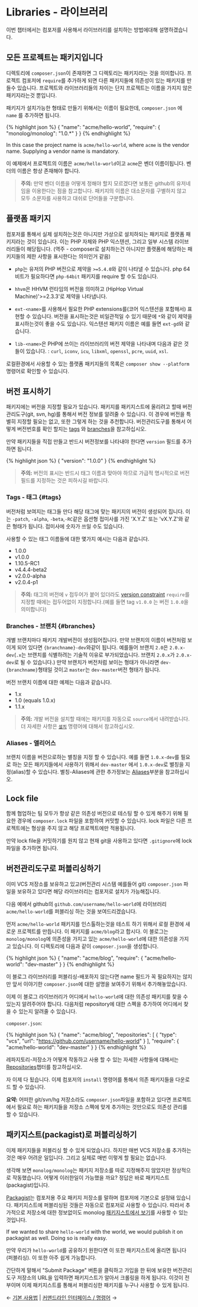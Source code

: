 # Libraries - 라이브러리

이번 챕터에서는 컴포저를 사용해서 라이브러리를 설치하는 방법에대해 설명하겠습니다.

## 모든 프로젝트는 패키지입니다

디렉토리에 `composer.json`이 존재하면 그 디렉토리는 패키지라는 것을 의미합니다. 프로젝트 컴포저에 `require`를 추가하게 되면 다른 패키지들에 의존성이 있는 패키지를 만들수 있습니다. 프로젝트와 라이브러리들의 차이는 단지 프로젝트는
이름을 가지지 않은 패키지라는것 뿐입니다.


패키지가 설치가능한 형태로 만들기 위해서는 이름이 필요한데, `composer.json` 에 `name` 를 추가하면 됩니다. 

{% highlight json %}
{
    "name": "acme/hello-world",
    "require": {
        "monolog/monolog": "1.0.*"
    }
}
{% endhighlight %}

In this case the project name is `acme/hello-world`, where `acme` is the
vendor name. Supplying a vendor name is mandatory.

이 예제에서 프로젝트의 이름은 `acme/hello-world`이고 `acme`은 벤더 이름이됩니다. 벤더의 이름은 항상 존재해야 합니다.

> **주의:** 만약 벤더 이름을 어떻게 정해야 할지 모르겠다면 보통은 github의 유저네임을 이용한다는 점을 참고합니다. 패키지의 이름은 대소문자를 구별하지 않고 모두 소문자를 사용하고 대쉬로 단어들을 구분합니다. 

## 플랫폼 패키지

컴포저를 통해서 실제 설치하는것은 아니지만 가상으로 설치하되는 패키지로 플랫폼 패키지라는 것이 있습니다. 이는 PHP 자체와 PHP 익스텐션, 그리고 일부 시스템 라이브러리들이 해당됩니다. (역주 - composer로 설치하는건 아니지만 플랫폼에 해당하는 패키지들의 제한 사항을 표시한다는 의미인거 같음)


* `php`는 유저의 PHP 버전으로 제약을 `>=5.4.0`와 같이 나타낼 수 있습니다. php  64비트가 필요하다면 `php-64bit` 패키지를 require 할 수도 있습니다. 

* `hhvm`은 HHVM 런타임의 버전을 의미하고 (HipHop Virtual Machine)'>=2.3.3'로 제약을 나타냅니다.  

* `ext-<name>`를 사용해서 필요한 PHP extensions를(코어 익스텐션을 포함해서) 표현할 수 있습니다. 버전을 표시하는것은 비일관적일 수 있기 때문에 `*`와 같이 제약을 표시하는것이 좋을 수도 있습니다. 익스텐션 패키지 이름은 예를 들면 `ext-gd`와 같습니다. 

* `lib-<name>`은 PHP에 쓰이는 라이브러리의 버전 제약을 나타내며 다음과 같은 것들이 있습니다. : `curl`, `iconv`, `icu`, `libxml`,
  `openssl`, `pcre`, `uuid`, `xsl`.

로컬환경에서 사용할 수 있는 플랫폼 패키지들의 목록은 `composer show --platform`명령어로 확인할 수 있습니다.

## 버전 표시하기

패키지에는 버전을 지정할 필요가 있습니다. 패키지를 패키지스트에 올리려고 할때 버전관리도구(git, svn, hg)를 통해서 버전 정보를 알려줄 수 있습니다.
이 경우에 버전을 특별히 지정할 필요는 없고, 또한 그렇게 하는 것을 추천합니다. 버전관리도구를 통해서 어떻게 버전번호를 확인 할지는 [tags](#tags) 와 [branches](#branches)을 참고하십시오. 

만약 패키지들을 직접 만들고 반드시 버전정보를 나타내야 한다면 `version` 필드를 추가하면 됩니다. 

{% highlight json %}
{
    "version": "1.0.0"
}
{% endhighlight %}

> **주의:** 버전의 표시는 반드시 태그 이름과 맞아야 하므로 가급적 명시적으로 버전 필드를 지정하는 것은 피하시길 바랍니다.

### Tags - 태그 {#tags}

버전처럼 보여지는 태그들 만다 해당 태그에 맞는 패키지의 버전이 생성되어 집니다. 이는 `-patch`, `-alpha`, `-beta`,`-RC`같은 옵션형 접미사를 가진 'X.Y.Z' 또는 'vX.Y.Z'와 같은 형태가 됩니다. 접미사에 숫자가 쓰일 수도 있습니다.

사용할 수 있는 태그 이름들에 대한 몇가지 예시는 다음과 같습니다.

- 1.0.0
- v1.0.0
- 1.10.5-RC1
- v4.4.4-beta2
- v2.0.0-alpha
- v2.0.4-p1


> **주의:** 태그의 버전에 `v` 접두어가 붙어 있더라도 [version constraint](/Composer-korean-docs/doc/01-basic-usage.md#package-versions) `require`를 지정할 때에는 접두어없이 지정합니다.(예를 들면 tag `v1.0.0` 는 버전 `1.0.0`을 의미합니다)

### Branches - 브랜치 {#branches}

개별 브랜치마다 패키지 개발버전이 생성됩어집니다. 만약 브랜치의 이름이 버전처럼 보이게 되어 있다면 `{branchname}-dev`와같이 됩니다. 
예를들어 브랜치 `2.0`은 `2.0.x-dev`(`.x`는 브랜치를 식별하려는 기술적 이유로 부가되었습니다. 브랜치 `2.0.x`가 `2.0.x-dev`로 될 수 있습니다.) 만약 브랜치가 버전처럼 보이는 형태가 아니라면 `dev-{branchname}`형태일 것이고 `master`는 `dev-master`버전 형태가 됩니다. 

버전 브랜치 이름에 대한 예제는 다음과 같습니다.

- 1.x
- 1.0 (equals 1.0.x)
- 1.1.x

> **주의:** 개발 버전을 설치할 때에는 패키지를 자동으로 `source`에서 내려받습니다.
> 더 자세한 사항은 [`설치`](/Composer-korean-docs/doc/03-cli.md#install) 명령어에 대해서 참고하십시오.

### Aliases - 앨리어스

브랜치 이름을 버전으로하는 별칭을 지정 할 수 있습니다. 예를 들면 `1.0.x-dev`를 필요로 하는 모든 패키지들에서 사용하기 위해서 `dev-master` 에서 `1.0.x-dev`로 별칭을 지정(alias)할 수 있습니다. 별칭-Aliases에 관한 추가정보는 [Aliases](/Composer-korean-docs/doc/articles/aliases.md)부분을 참고하십시오.

## Lock file

함께 협업하는 팀 모두가 항상 같은 의존성 버전으로 테스팅 할 수 있게 해주기 위해 필요한 경우에 `composer.lock` 파일을 포함하여 커밋할 수 있습니다. lock 파일은 다른 프로젝트에는 형상을 주지 않고 해당 프로젝트에만 적용됩니다.

만약 lock file을 커밋하기를 원치 않고 현재 git을 사용하고 있다면 `.gitignore`에 lock 파일을 추가하면 됩니다.

## 버전관리도구로 퍼블리싱하기

이미 VCS 저장소를 보유하고 있고(버전관리 시스템 예를들어 git) `composer.json` 파일을 보유하고 있다면 해당 라이브러리는 컴포저로 설치가 가능해집니다. 

다음 예에서 github의 `github.com/username/hello-world`에 라이브러리 `acme/hello-world`를 퍼블리싱 하는 것을 보여드리겠습니다. 

먼저 `acme/hello-world` 패키지를 인스톨하는것을 테스트 하기 위해서 로컬 환경에 새로운 프로젝트를 만듭니다. 이 패키지를 `acme/blog`라고 합시다. 이 블로그는 `monolog/monolog`에 의존성을 가지고 있는 `acme/hello-world`에 대한 의존성을 가지고 있습니다. 이 디렉토리에 다음과 같이 `composer.json`을 생성합니다. 

{% highlight json %}
{
    "name": "acme/blog",
    "require": {
        "acme/hello-world": "dev-master"
    }
}
{% endhighlight %}

이 블로그 라이브러리를 퍼블리싱-배포하지 않는다면 name 필드가 꼭 필요하지는 않지만 앞서 이야기한 `composer.json`에 대한 설명을 보여주기 위해서 추가해놓았습니다.  

이제 이 블로그 라이브러리가 어디에서 `hello-world`에 대한 의존성 패키지를 찾을 수 있는지 알려주어야 합니다. 다음처럼 repository에 대한 스펙을 추가하여 어디에서 찾을 수 있는지 알려줄 수 있습니다. 

`composer.json`:

{% highlight json %}
{
    "name": "acme/blog",
    "repositories": [
        {
            "type": "vcs",
            "url": "https://github.com/username/hello-world"
        }
    ],
    "require": {
        "acme/hello-world": "dev-master"
    }
}
{% endhighlight %}

레파지토리-저장소가 어떻게 작동하고 사용 할 수 있는 자세한 사항들에 대해서는  [Repositories](/Composer-korean-docs/doc/05-repositories.md)챕터를 참고하십시오.

자 이제 다 됬습니다. 이제 컴포저의 `install` 명령어를 통해서 의존 패키지들을 다운로드 할 수 있습니다. 

**요약:** 어떠한 git/svn/hg 저장소라도 `composer.json`파일을 포함하고 있다면 프로젝트에서 필요로 하는 패키지들을 저장소 스펙에 맞게 추가하는 것만으로도 의존성 관리를 할 수 있습니다. 

## 패키지스트(packagist)로 퍼블리싱하기

이제 패키지들을 퍼블리싱 할 수 있게 되었습니다. 하지만 매번 VCS 저장소를 추가하는 것은 매우 어려운 일입니다. 그리고 실제로 매번 이렇게 할 필요는 없습니다. 

생각해 보면 `monolog/monolog`는 패키지 저장소를 따로 지정해주지 않았지만 정상적으로 작동했습니다. 어떻게 이러한일이 가능했을 까요? 정답은 바로 패키지스트(packagist)입니다. 

[Packagist](https://packagist.org/)는 컴포저용 주요 패키지 저장소를 말하며 컴포저에 기본으로 설정돼 있습니다. 패키지스트에 퍼블리싱된 것들은 자동으로 컴포저로 사용할 수 있습니다. 따라서 추가적으로 저장소에 대한 정보없이도 monolog [패키지스트에서 보기](https://packagist.org/packages/monolog/monolog)를 사용할 수 있는 것입니다. 

If we wanted to share `hello-world` with the world, we would publish it on
packagist as well. Doing so is really easy.

만약 우리가 `hello-world`를 공유하기 원한다면 이 또한 패키지스트에 올리면 됩니다(퍼블리싱). 이 또한 아주 쉽게 가능합니다. 

간단하게 말해서 "Submit Package" 버튼을 클릭하고 가입을 한 뒤에 보유한 버전관리도구 저장소의 URL을 입력하면 패키지스트가 알아서 크롤링을 하게 됩니다. 이것이 전부이며 이제 패키지스트를 통해서 퍼블리싱한 패키지를 누구나 사용할 수 있게 됩니다. 

&larr; [기본 사용법](/Composer-korean-docs/doc/01-basic-usage.md) |  [커맨드라인 인터페이스 / 명령어](/Composer-korean-docs/doc/03-cli.md) &rarr;
